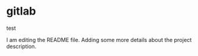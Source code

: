 # gitlab
test

I am editing the README file. Adding some more details about the project description.

